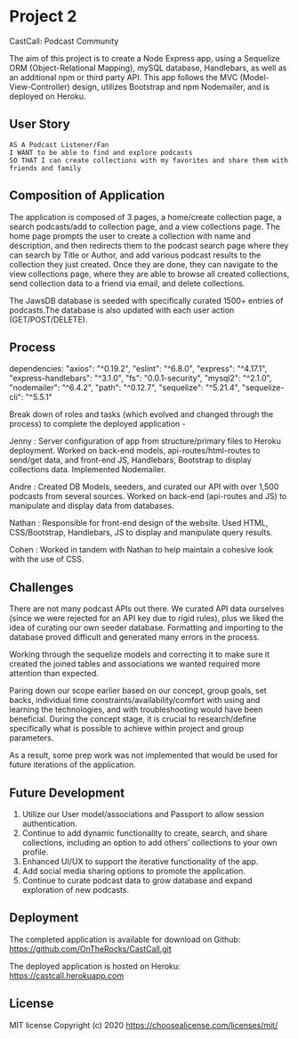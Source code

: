 # Project 2

CastCall: Podcast Community

The aim of this project is to create a Node Express app, using a Sequelize ORM (Object-Relational Mapping), mySQL database, Handlebars, as well as an additional npm or third party API. This app follows the MVC (Model-View-Controller) design, utilizes Bootstrap and npm Nodemailer, and is deployed on Heroku.

## User Story

```
AS A Podcast Listener/Fan
I WANT to be able to find and explore podcasts 
SO THAT I can create collections with my favorites and share them with friends and family

```

## Composition of Application

The application is composed of 3 pages, a home/create collection page, a search podcasts/add to collection page, and a view collections page. The home page prompts the user to create a collection with name and description, and then redirects them to the podcast search page where they can search by Title or Author, and add various podcast results to the collection they just created. Once they are done, they can navigate to the view collections page, where they are able to browse all created collections, send collection data to a friend via email, and delete collections. 

The JawsDB database is seeded with specifically curated 1500+ entries of podcasts.The database is also updated with each user action (GET/POST/DELETE).  

## Process
dependencies:
    "axios": "^0.19.2",
    "eslint": "^6.8.0",
    "express": "^4.17.1",
    "express-handlebars": "^3.1.0",
    "fs": "0.0.1-security",
    "mysql2": "^2.1.0",
    "nodemailer": "^6.4.2",
    "path": "^0.12.7",
    "sequelize": "^5.21.4",
    "sequelize-cli": "^5.5.1"

Break down of roles and tasks (which evolved and changed through the process) to complete the deployed application -

Jenny : Server configuration of app from structure/primary files to Heroku deployment. Worked on back-end models, api-routes/html-routes to send/get data, and front-end JS, Handlebars, Bootstrap to display collections data. Implemented Nodemailer.

Andre : Created DB Models, seeders, and curated our API with over 1,500 podcasts from several sources. Worked on back-end (api-routes and JS) to manipulate and display data from databases.

Nathan : Responsible for front-end design of the website. Used HTML, CSS/Bootstrap, Handlebars, JS to display and manipulate query results.

Cohen : Worked in tandem with Nathan to help maintain a cohesive look with the use of CSS.

## Challenges

There are not many podcast APIs out there. We curated API data ourselves (since we were rejected for an API key due to rigid rules), plus we liked the idea of curating our own seeder database. Formatting and importing to the database proved difficult and generated many errors in the process.

Working through the sequelize models and correcting it to make sure it created the joined tables and associations we wanted required more attention than expected.

Paring down our scope earlier based on our concept, group goals, set backs, individual time constraints/availability/comfort with using and learning the technologies, and with troubleshooting would have been beneficial. During the concept stage, it is crucial to research/define specifically what is possible to achieve within project and group parameters.

As a result, some prep work was not implemented that would be used for future iterations of the application.

## Future Development

1. Utilize our User model/associations and Passport to allow session authentication.
2. Continue to add dynamic functionality to create, search, and share collections, including an     option to add others’ collections to your own profile. 
3. Enhanced UI/UX to support the iterative functionality of the app.
4. Add social media sharing options to promote the application.
5. Continue to curate podcast data to grow database and expand exploration of new podcasts.

## Deployment

The completed application is available for download on Github: 
https://github.com/OnTheRocks/CastCall.git

The deployed application is hosted on Heroku:
 https://castcall.herokuapp.com 

## License

MIT license Copyright (c) 2020 
https://choosealicense.com/licenses/mit/ 

